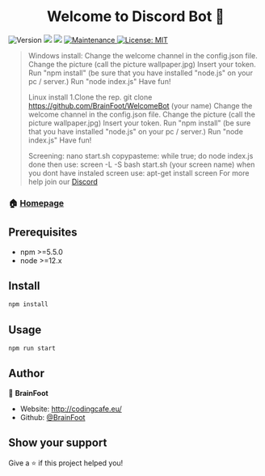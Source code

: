 <h1 align="center">Welcome to Discord Bot 👋</h1>
<p>
  <img alt="Version" src="https://img.shields.io/badge/version-1.2.0-blue.svg?cacheSeconds=2592000" />
  <img src="https://img.shields.io/badge/npm-%3E%3D5.5.0-blue.svg" />
  <img src="https://img.shields.io/badge/node-%3E%3D9.3.0-blue.svg" />
  <a href="https://github.com/kefranabg/readme-md-generator/graphs/commit-activity" target="_blank">
    <img alt="Maintenance" src="https://img.shields.io/badge/Maintained%3F-yes-green.svg" />
  </a>
  <a href="#" target="_blank">
    <img alt="License: MIT" src="https://img.shields.io/github/license/BrainFoot/Discord Bot" />
  </a>
</p>

> Windows install: 
Change the welcome channel in the config.json file. 
Change the picture (call the picture wallpaper.jpg) 
Insert your token.
Run "npm install" (be sure that you have installed "node.js" on your pc / server.) 
Run "node index.js" 
Have fun! 
>
> Linux install 
1.Clone the rep. git clone https://github.com/BrainFoot/WelcomeBot (your name) 
Change the welcome channel in the config.json file.
Change the picture (call the picture wallpaper.jpg) 
Insert your token. 
Run "npm install" (be sure that you have installed "node.js" on your pc / server.)
Run "node index.js"  Have fun! 
 >
> Screening: 
 nano start.sh copypasteme: while true; do node index.js done 
 then use: screen -L -S bash start.sh (your screen name) 
 when you dont have instaled screen use: apt-get install screen 
 For more help join our [Discord](https://discord.gg/5Kv3azkbDK)

### 🏠 [Homepage](https://codingcafe.eu/)

## Prerequisites

- npm >=5.5.0
- node >=12.x

## Install

```sh
npm install
```

## Usage

```sh
npm run start
```

## Author

👤 **BrainFoot**

* Website: http://codingcafe.eu/
* Github: [@BrainFoot](https://github.com/BrainFoot)

## Show your support

Give a ⭐️ if this project helped you!
